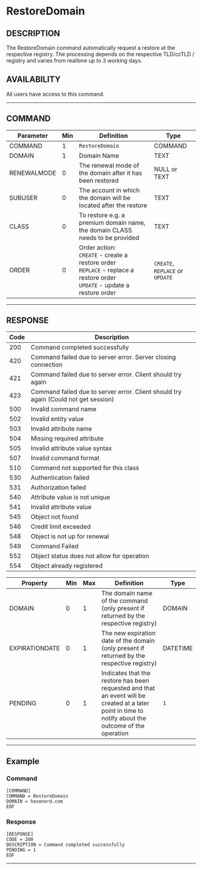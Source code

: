 # RestoreDomain

## DESCRIPTION
The RestoreDomain command automatically request a restore at the respective registry. The processing depends on the respective TLD/ccTLD / registry and varies from realtime up to 3 working days.

## AVAILABILITY
All users have access to this command.

----
## COMMAND

Parameter | Min | Definition | Type
---- | ---- | ---- | ----
COMMAND | 1 | `RestoreDomain` | COMMAND
DOMAIN | 1 | Domain Name | TEXT
RENEWALMODE | 0 | The renewal mode of the domain after it has been restored | NULL or TEXT
SUBUSER | 0 | The account in which the domain will be located after the restore | TEXT
CLASS | 0 | To restore e.g. a premium domain name, the domain CLASS needs to be provided | TEXT
ORDER | 0 | Order action:<br>`CREATE` - create a restore order<br>`REPLACE` - replace a restore order<br>`UPDATE` - update a restore order | `CREATE`, `REPLACE` or `UPDATE`

----
## RESPONSE

Code | Description
---- | ----
200 | Command completed successfully
420 | Command failed due to server error. Server closing connection
421 | Command failed due to server error. Client should try again
423 | Command failed due to server error. Client should try again (Could not get session)
500 | Invalid command name
502	| Invalid entity value
503 | Invalid attribute name
504 | Missing required attribute
505 | Invalid attribute value syntax
507	| Invalid command format
510	| Command not supported for this class
530 | Authentication failed
531	| Authorization failed
540	| Attribute value is not unique
541	| Invalid attribute value
545	| Object not found
546	| Credit limit exceeded
548	| Object is not up for renewal
549 | Command Failed
552	| Object status does not allow for operation
554	| Object already registered

Property | Min | Max | Definition | Type
---- | ---- | ---- | ---- | ----
DOMAIN | 0 | 1 | The domain name of the command (only present if returned by the respective registry) | DOMAIN
EXPIRATIONDATE | 0 | 1 | The new expiration date of the domain (only present if returned by the respective registry) | DATETIME
PENDING | 0 | 1 | Indicates that the restore has been requested and that an event will be created at a later point in time to notify about the outcome of the operation | `1`

----
## Example

### Command

```
[COMMAND]
COMMAND = RestoreDomain
DOMAIN = hexonerd.com
EOF
```
### Response

```
[RESPONSE]
CODE = 200
DESCRIPTION = Command completed successfully
PENDING = 1
EOF
```

----
